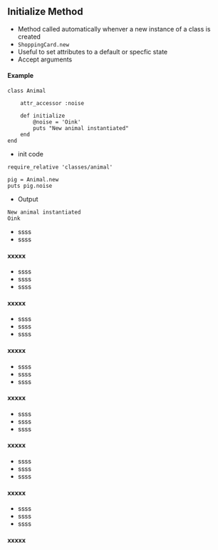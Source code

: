 ## Initialize Method

* Method called automatically whenver a new instance of a class is created
* `ShoppingCard.new`
* Useful to set attributes to a default or specfic state
* Accept arguments

#### Example 

```
class Animal 

    attr_accessor :noise 

    def initialize
        @noise = 'Oink'
        puts "New animal instantiated"
    end 
end
```

* init code 

```
require_relative 'classes/animal'

pig = Animal.new
puts pig.noise
```

* Output 

```
New animal instantiated
Oink
```

* ssss
* ssss

#### xxxxx

* ssss
* ssss
* ssss

#### xxxxx

* ssss
* ssss
* ssss

#### xxxxx

* ssss
* ssss
* ssss

#### xxxxx

* ssss
* ssss
* ssss

#### xxxxx

* ssss
* ssss
* ssss

#### xxxxx

* ssss
* ssss
* ssss

#### xxxxx
